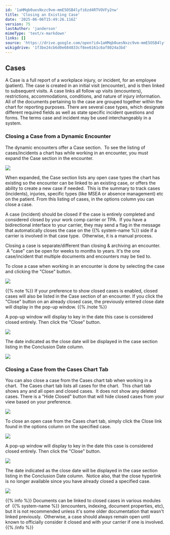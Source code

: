 ```yaml
---
id: '1aHMqb0uesNxzc9vm-mmE5OSB4lyfi6zd4RTVOVFy2nw'
title: 'Closing an Existing Case'
date: '2025-06-06T15:49:26.116Z'
version: 75
lastAuthor: 'janderson'
mimeType: 'text/x-markdown'
links: []
source: 'https://drive.google.com/open?id=1aHMqb0uesNxzc9vm-mmE5OSB4lyfi6zd4RTVOVFy2nw'
wikigdrive: '1f3be24cb6d0e684833cf8ee6161c6af8024a3bd'
---
```

## Cases

A Case is a full report of a workplace injury, or incident, for an employee (patient). The case is created in an initial visit (encounter), and is then linked to subsequent visits. A case links all follow up visits (encounters), restrictions, accommodations, conditions, and nature of injury information. All of the documents pertaining to the case are grouped together within the chart for reporting purposes. There are several case types, which designate different required fields as well as state specific incident questions and forms. The terms case and incident may be used interchangeably in a system.

### Closing a Case from a Dynamic Encounter

The dynamic encounters offer a Case section.  To see the listing of cases/incidents a chart has while working in an encounter, you must expand the Case section in the encounter.

![](../closing-an-existing-case.assets/9cf42d08726b8e906cdb9a0308673c64.png)

When expanded, the Case section lists any open case types the chart has existing so the encounter can be linked to an existing case, or offers the ability to create a new case if needed.  This is the summary to track cases (incidents), injuries, specific types (like MSEA or absence management) etc on the patient. From this listing of cases, in the options column you can close a case.

A case (incident) should be closed if the case is entirely completed and considered closed by your work comp carrier or TPA.  If you have a bidirectional interface to your carrier, they may send a flag in the message that automatically closes the case on the {{% system-name %}} side if a carrier is involved in that case type.  Otherwise, it is a manual process.

Closing a case is separate/different than closing & archiving an encounter.  A "case" can be open for weeks to months to years. It's the one case/incident that multiple documents and encounters may be tied to.

To close a case when working in an encounter is done by selecting the case and clicking the "Close" button.

![](../closing-an-existing-case.assets/d0159ee9fbf56b5bab66f45de6c4d8dd.png)

{{% note %}}
If your preference to show closed cases is enabled, closed cases will also be listed in the Case section of an encounter. If you click the "Close" button on an already closed case, the previously entered close date will display in the pop-up window.
{{% /note %}}

A pop-up window will display to key in the date this case is considered closed entirely. Then click the "Close" button.

![](../closing-an-existing-case.assets/b424d56dc7a49bbab8459d3d65dd1dda.png)

The date indicated as the close date will be displayed in the case section listing in the Conclusion Date column.

![](../closing-an-existing-case.assets/5d5778ede3bc85a199a86b2297fa47c3.png)

### Closing a Case from the Cases Chart Tab

You can also close a case from the Cases chart tab when working in a chart.  The Cases chart tab lists all cases for the chart.  This chart tab shows any and all open and closed cases.  It does not show any deleted cases. There is a "Hide Closed" button that will hide closed cases from your view based on your preference.

![](../closing-an-existing-case.assets/5cd3111378aa94d3d8f9524318134a3a.png)

To close an open case from the Cases chart tab, simply click the Close link found in the options column on the specified case.

![](../closing-an-existing-case.assets/52e8974c8e49243e607f9a5a7bd5a591.png)

A pop-up window will display to key in the date this case is considered closed entirely. Then click the "Close" button.

![](../closing-an-existing-case.assets/0d1ea19b7d459466ea64d5fbde809852.png)

The date indicated as the close date will be displayed in the case section listing in the Conclusion Date column.  Notice also, that the close hyperlink is no longer available since you have already closed a specified case.

![](../closing-an-existing-case.assets/578a716711ca817c3abd3aea74b68b94.png)

{{% info %}}
Documents can be linked to closed cases in various modules of  {{% system-name %}} (encounters, indexing, document properties, etc), but it is not recommended unless it's some older documentation that wasn't linked previously.  Otherwise, a case should always remain open until known to officially consider it closed and with your carrier if one is involved.
{{% /info %}}
